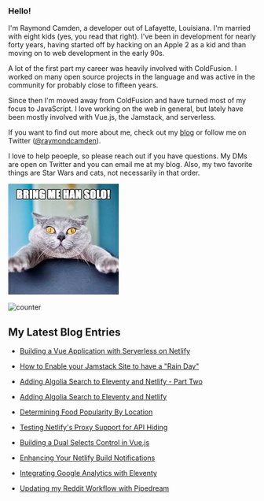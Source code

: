 ### Hello!

I'm Raymond Camden, a developer out of Lafayette, Louisiana. I'm married with eight kids (yes, you read that right). I've been in development for nearly forty years, having started off by hacking on an Apple 2 as a kid and than moving on to web development in the early 90s.

A lot of the first part my career was heavily involved with ColdFusion. I worked on many open source projects in the language and was active in the community for probably close to fifteen years. 

Since then I'm moved away from ColdFusion and have turned most of my focus to JavaScript. I love working on the web in general, but lately have been mostly involved with Vue.js, the Jamstack, and serverless. 

If you want to find out more about me, check out my [blog](https://www.raymondcamden.com) or follow me on Twitter ([@raymondcamden](https://twitter.com/raymondcamden)). 

I love to help peoeple, so please reach out if you have questions. My DMs are open on Twitter and you can email me at my blog. Also, my two favorite things are Star Wars and cats, not necessarily in that order.

![Star Wars cat](https://raw.githubusercontent.com/cfjedimaster/cfjedimaster/master/cat.jpg)

![counter](https://enzy20r2pibx5pb.m.pipedream.net)

<!-- RSS -->
## My Latest Blog Entries

* [Building a Vue Application with Serverless on Netlify](https://www.raymondcamden.com/2020/07/07/building-a-vue-application-with-serverless-on-netlify)

* [How to Enable your Jamstack Site to have a "Rain Day"](https://www.raymondcamden.com/2020/07/06/how-to-enable-your-jamstack-site-to-have-a-rain-day)

* [Adding Algolia Search to Eleventy and Netlify - Part Two](https://www.raymondcamden.com/2020/07/01/adding-algolia-search-to-eleventy-and-netlify-part-two)

* [Adding Algolia Search to Eleventy and Netlify](https://www.raymondcamden.com/2020/06/24/adding-algolia-search-to-eleventy-and-netlify)

* [Determining Food Popularity By Location](https://www.raymondcamden.com/2020/06/23/determining-food-popularity-by-location)

* [Testing Netlify's Proxy Support for API Hiding](https://www.raymondcamden.com/2020/06/10/testing-netlifys-proxy-support-for-api-hiding)

* [Building a Dual Selects Control in Vue.js](https://www.raymondcamden.com/2020/06/08/building-a-dual-selects-control-in-vuejs)

* [Enhancing Your Netlify Build Notifications](https://www.raymondcamden.com/2020/05/29/enhancing-your-netlify-build-notifications)

* [Integrating Google Analytics with Eleventy](https://www.raymondcamden.com/2020/05/21/integrating-google-analytics-with-eleventy)

* [Updating my Reddit Workflow with Pipedream](https://www.raymondcamden.com/2020/05/19/updating-my-reddit-workflow-with-pipedream)

<!-- devend -->
